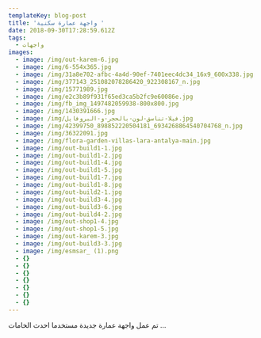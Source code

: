 ```yaml
---
templateKey: blog-post
title: 'واجهة عمارة سكنية '
date: 2018-09-30T17:28:59.612Z
tags:
  - واجهات
images:
  - image: /img/out-karem-6.jpg
  - image: /img/6-554x365.jpg
  - image: /img/31a8e702-afbc-4a4d-90ef-7401eec4dc34_16x9_600x338.jpg
  - image: /img/377143_251082078286420_922308167_n.jpg
  - image: /img/15771989.jpg
  - image: /img/e2c3b89f931f65ed3ca5b2fc9e60086e.jpg
  - image: /img/fb_img_1497482059938-800x800.jpg
  - image: /img/1430391666.jpg
  - image: /img/فيلا-تناسق-لون-بالحجر-و-البروفايل.jpg
  - image: /img/42399750_898852220504181_6934268864540704768_n.jpg
  - image: /img/36322091.jpg
  - image: /img/flora-garden-villas-lara-antalya-main.jpg
  - image: /img/out-build1-1.jpg
  - image: /img/out-build1-2.jpg
  - image: /img/out-build1-4.jpg
  - image: /img/out-build1-5.jpg
  - image: /img/out-build1-7.jpg
  - image: /img/out-build1-8.jpg
  - image: /img/out-build2-1.jpg
  - image: /img/out-build3-4.jpg
  - image: /img/out-build3-6.jpg
  - image: /img/out-build4-2.jpg
  - image: /img/out-shop1-4.jpg
  - image: /img/out-shop1-5.jpg
  - image: /img/out-karem-3.jpg
  - image: /img/out-build3-3.jpg
  - image: /img/esmsar_ (1).png
  - {}
  - {}
  - {}
  - {}
  - {}
  - {}
  - {}
---
```

تم عمل واجهة عمارة جديدة مستخدما احدث الخامات ...
